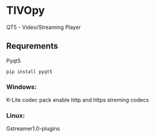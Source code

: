 # TIVOpy
QT5 - Video/Streaming Player


## Requrements

Pyqt5

```pip install pyqt5```

### Windows:
K-Lite codec pack
enable http and https streming codecs

### Linux:
Gstreamer1.0-plugins
